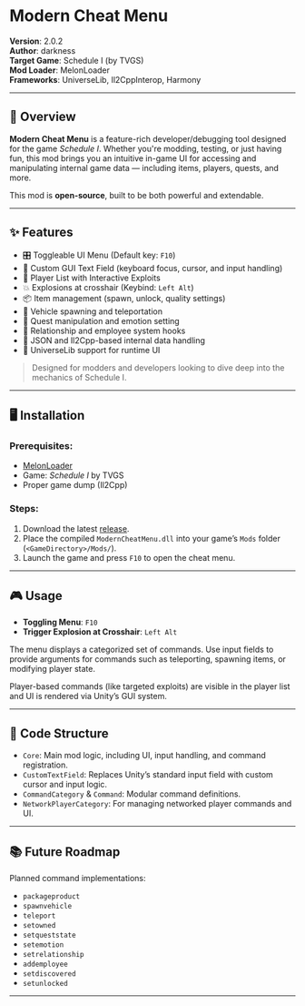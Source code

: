 # Modern Cheat Menu

**Version**: 2.0.2  
**Author**: darkness  
**Target Game**: Schedule I (by TVGS)  
**Mod Loader**: MelonLoader  
**Frameworks**: UniverseLib, Il2CppInterop, Harmony

---

## 📌 Overview

**Modern Cheat Menu** is a feature-rich developer/debugging tool designed for the game *Schedule I*. Whether you're modding, testing, or just having fun, this mod brings you an intuitive in-game UI for accessing and manipulating internal game data — including items, players, quests, and more.

This mod is **open-source**, built to be both powerful and extendable.

---

## ✨ Features

- 🎛️ Toggleable UI Menu (Default key: `F10`)
- 🧰 Custom GUI Text Field (keyboard focus, cursor, and input handling)
- 👥 Player List with Interactive Exploits
- 💥 Explosions at crosshair (Keybind: `Left Alt`)
- 📦 Item management (spawn, unlock, quality settings)
- 🚗 Vehicle spawning and teleportation
- 🧠 Quest manipulation and emotion setting
- 🔐 Relationship and employee system hooks
- 📜 JSON and Il2Cpp-based internal data handling
- 🧩 UniverseLib support for runtime UI

> Designed for modders and developers looking to dive deep into the mechanics of Schedule I.

---

## 🖥️ Installation

### Prerequisites:
- [MelonLoader](https://melonwiki.xyz/)
- Game: *Schedule I* by TVGS
- Proper game dump (Il2Cpp)

### Steps:
1. Download the latest [release](https://github.com/YOUR_USERNAME/YOUR_REPO/releases).
2. Place the compiled `ModernCheatMenu.dll` into your game’s `Mods` folder (`<GameDirectory>/Mods/`).
3. Launch the game and press `F10` to open the cheat menu.

---

## 🎮 Usage

- **Toggling Menu**: `F10`
- **Trigger Explosion at Crosshair**: `Left Alt`

The menu displays a categorized set of commands. Use input fields to provide arguments for commands such as teleporting, spawning items, or modifying player state.

Player-based commands (like targeted exploits) are visible in the player list and UI is rendered via Unity’s GUI system.

---

## 🧱 Code Structure

- `Core`: Main mod logic, including UI, input handling, and command registration.
- `CustomTextField`: Replaces Unity’s standard input field with custom cursor and input logic.
- `CommandCategory` & `Command`: Modular command definitions.
- `NetworkPlayerCategory`: For managing networked player commands and UI.

---

## 📚 Future Roadmap

Planned command implementations:
- `packageproduct`
- `spawnvehicle`
- `teleport`
- `setowned`
- `setqueststate`
- `setemotion`
- `setrelationship`
- `addemployee`
- `setdiscovered`
- `setunlocked`

---
